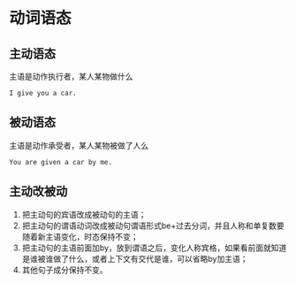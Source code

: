 # 动词语态

## 主动语态

主语是动作执行者，某人某物做什么

```
I give you a car.
```



## 被动语态

主语是动作承受者，某人某物被做了人么

```
You are given a car by me.
```



## 主动改被动

1. 把主动句的宾语改成被动句的主语；
2. 把主动句的谓语动词改成被动句谓语形式be+过去分词，并且人称和单复数要随着新主语变化，时态保持不变；
3. 把主动句的主语前面加by，放到谓语之后，变化人称宾格，如果看前面就知道是谁被谁做了什么，或者上下文有交代是谁，可以省略by加主语；
4. 其他句子成分保持不变。